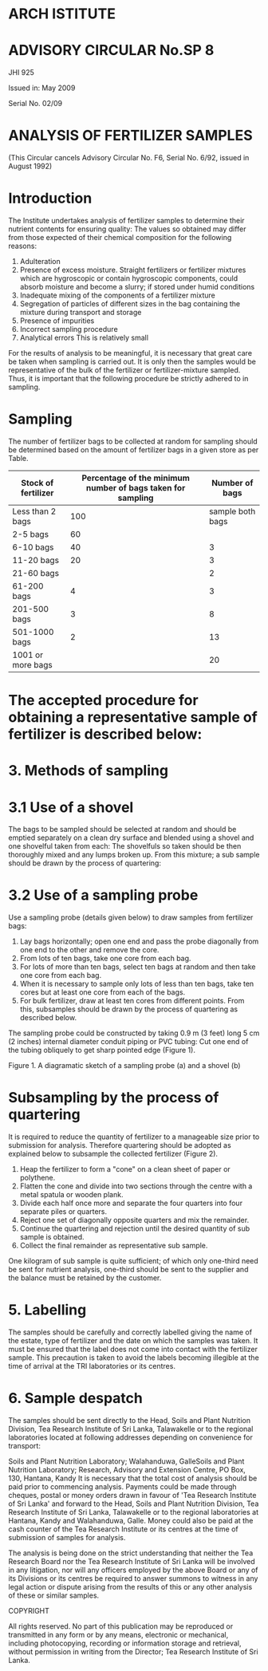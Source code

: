 # ARCH ISTITUTE

# ADVISORY CIRCULAR No.SP 8

JHI 925

Issued in: May 2009

Serial No. 02/09

# ANALYSIS OF FERTILIZER SAMPLES

(This Circular cancels Advisory Circular No. F6, Serial No. 6/92, issued in August 1992)

# Introduction

The Institute undertakes analysis of fertilizer samples to determine their nutrient contents for ensuring quality: The values so obtained may differ from those expected of their chemical composition for the following reasons:

1. Adulteration
2. Presence of excess moisture. Straight fertilizers or fertilizer mixtures which are hygroscopic or contain hygroscopic components, could absorb moisture and become a slurry; if stored under humid conditions
3. Inadequate mixing of the components of a fertilizer mixture
4. Segregation of particles of different sizes in the bag containing the mixture during transport and storage
5. Presence of impurities
6. Incorrect sampling procedure
7. Analytical errors This is relatively small

For the results of analysis to be meaningful, it is necessary that great care be taken when sampling is carried out. It is only then the samples would be representative of the bulk of the fertilizer or fertilizer-mixture sampled. Thus, it is important that the following procedure be strictly adhered to in sampling.

# Sampling

The number of fertilizer bags to be collected at random for sampling should be determined based on the amount of fertilizer bags in a given store as per Table.

|Stock of fertilizer|Percentage of the minimum number of bags taken for sampling|Number of bags|
|---|---|---|
|Less than 2 bags|100|sample both bags|
|2-5 bags|60| |
|6-10 bags|40|3|
|11-20 bags|20|3|
|21-60 bags| |2|
|61-200 bags|4|3|
|201-500 bags|3|8|
|501-1000 bags|2|13|
|1001 or more bags| |20|
# The accepted procedure for obtaining a representative sample of fertilizer is described below:

# 3. Methods of sampling

# 3.1 Use of a shovel

The bags to be sampled should be selected at random and should be emptied separately on a clean dry surface and blended using a shovel and one shovelful taken from each: The shovelfuls so taken should be then thoroughly mixed and any lumps broken up. From this mixture; a sub sample should be drawn by the process of quartering:

# 3.2 Use of a sampling probe

Use a sampling probe (details given below) to draw samples from fertilizer bags:

1. Lay bags horizontally; open one end and pass the probe diagonally from one end to the other and remove the core.
2. From lots of ten bags, take one core from each bag.
3. For lots of more than ten bags, select ten bags at random and then take one core from each bag.
4. When it is necessary to sample only lots of less than ten bags, take ten cores but at least one core from each of the bags.
5. For bulk fertilizer, draw at least ten cores from different points. From this, subsamples should be drawn by the process of quartering as described below.

The sampling probe could be constructed by taking 0.9 m (3 feet) long 5 cm (2 inches) internal diameter conduit piping or PVC tubing: Cut one end of the tubing obliquely to get sharp pointed edge (Figure 1).

Figure 1. A diagramatic sketch of a sampling probe (a) and a shovel (b)

# Subsampling by the process of quartering

It is required to reduce the quantity of fertilizer to a manageable size prior to submission for analysis. Therefore quartering should be adopted as explained below to subsample the collected fertilizer (Figure 2).

1. Heap the fertilizer to form a "cone" on a clean sheet of paper or polythene.
2. Flatten the cone and divide into two sections through the centre with a metal spatula or wooden plank.
3. Divide each half once more and separate the four quarters into four separate piles or quarters.
4. Reject one set of diagonally opposite quarters and mix the remainder.
5. Continue the quartering and rejection until the desired quantity of sub sample is obtained.
6. Collect the final remainder as representative sub sample.

One kilogram of sub sample is quite sufficient; of which only one-third need be sent for nutrient analysis, one-third should be sent to the supplier and the balance must be retained by the customer.
# 5. Labelling

The samples should be carefully and correctly labelled giving the name of the estate, type of fertilizer and the date on which the samples was taken. It must be ensured that the label does not come into contact with the fertilizer sample. This precaution is taken to avoid the labels becoming illegible at the time of arrival at the TRI laboratories or its centres.

# 6. Sample despatch

The samples should be sent directly to the Head, Soils and Plant Nutrition Division, Tea Research Institute of Sri Lanka, Talawakelle or to the regional laboratories located at following addresses depending on convenience for transport:

Soils and Plant Nutrition Laboratory; Walahanduwa, GalleSoils and Plant Nutrition Laboratory; Research, Advisory and Extension Centre, PO Box, 130, Hantana, Kandy
It is necessary that the total cost of analysis should be paid prior to commencing analysis. Payments could be made through cheques, postal or money orders drawn in favour of 'Tea Research Institute of Sri Lanka' and forward to the Head, Soils and Plant Nutrition Division, Tea Research Institute of Sri Lanka, Talawakelle or to the regional laboratories at Hantana, Kandy and Walahanduwa, Galle. Money could also be paid at the cash counter of the Tea Research Institute or its centres at the time of submission of samples for analysis.

The analysis is being done on the strict understanding that neither the Tea Research Board nor the Tea Research Institute of Sri Lanka will be involved in any litigation, nor will any officers employed by the above Board or any of its Divisions or its centres be required to answer summons to witness in any legal action or dispute arising from the results of this or any other analysis of these or similar samples.

COPYRIGHT

All rights reserved. No part of this publication may be reproduced or transmitted in any form or by any means, electronic or mechanical, including photocopying, recording or information storage and retrieval, without permission in writing from the Director; Tea Research Institute of Sri Lanka.
